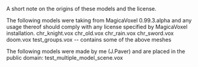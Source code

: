 A short note on the origins of these models and the license.

The following models were taking from MagicaVoxel 0.99.3.alpha and any usage thereof should comply with any license specified by MagicaVoxel installation.
 chr_knight.vox
 chr_old.vox
 chr_rain.vox
 chr_sword.vox
 doom.vox
 test_groups.vox -- contains some of the above meshes
 
The following models were made by me (J.Paver) and are placed in the public domain:
 test_multiple_model_scene.vox
 

